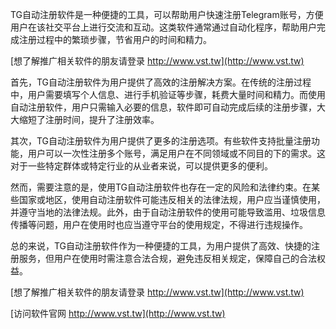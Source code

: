 TG自动注册软件是一种便捷的工具，可以帮助用户快速注册Telegram账号，方便用户在该社交平台上进行交流和互动。这类软件通常通过自动化程序，帮助用户完成注册过程中的繁琐步骤，节省用户的时间和精力。

[想了解推广相关软件的朋友请登录 http://www.vst.tw](http://www.vst.tw)

首先，TG自动注册软件为用户提供了高效的注册解决方案。在传统的注册过程中，用户需要填写个人信息、进行手机验证等步骤，耗费大量时间和精力。而使用自动注册软件，用户只需输入必要的信息，软件即可自动完成后续的注册步骤，大大缩短了注册时间，提升了注册效率。

其次，TG自动注册软件为用户提供了更多的注册选项。有些软件支持批量注册功能，用户可以一次性注册多个账号，满足用户在不同领域或不同目的下的需求。这对于一些特定群体或特定行业的从业者来说，可以提供更多的便利。

然而，需要注意的是，使用TG自动注册软件也存在一定的风险和法律约束。在某些国家或地区，使用自动注册软件可能违反相关的法律法规，用户应当谨慎使用，并遵守当地的法律法规。此外，由于自动注册软件的使用可能导致滥用、垃圾信息传播等问题，用户在使用时也应当遵守平台的使用规定，不得进行违规操作。

总的来说，TG自动注册软件作为一种便捷的工具，为用户提供了高效、快捷的注册服务，但用户在使用时需注意合法合规，避免违反相关规定，保障自己的合法权益。

[想了解推广相关软件的朋友请登录 http://www.vst.tw](http://www.vst.tw)


[访问软件官网 http://www.vst.tw](http://www.vst.tw)

